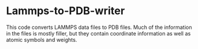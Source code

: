 # Lammps-to-PDB-writer
This code converts LAMMPS data files to PDB files. Much of the information in the files is mostly filler, but they contain coordinate information as well as atomic symbols and weights.

